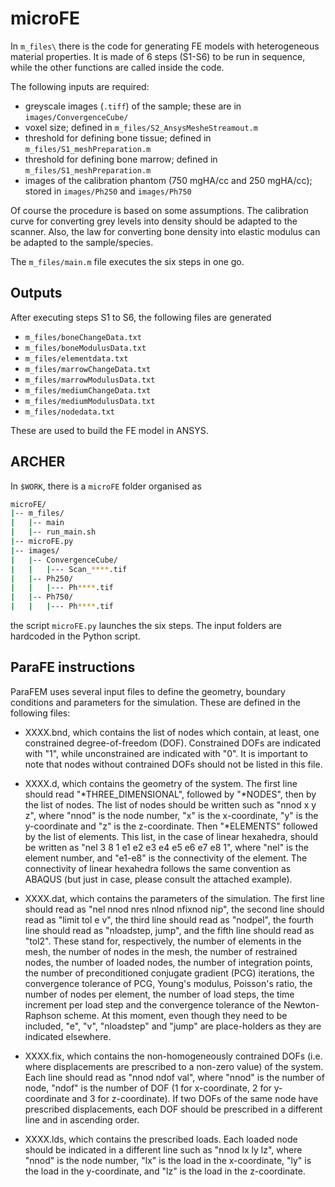 # microFE

In `m_files\` there is the code for generating FE models with heterogeneous
material properties. It is made of 6 steps (S1-S6) to be run in sequence,
while the other functions are called inside the code.

The following inputs are required:

- greyscale images (`.tiff`) of the sample; these are in `images/ConvergenceCube/`
- voxel size; defined in `m_files/S2_AnsysMesheStreamout.m`
- threshold for defining bone tissue; defined in `m_files/S1_meshPreparation.m`
- threshold for defining bone marrow; defined in `m_files/S1_meshPreparation.m`
- images of the calibration phantom (750 mgHA/cc and 250 mgHA/cc); stored in `images/Ph250` and `images/Ph750`

Of course the procedure is based on some assumptions. The calibration curve for
converting grey levels into density should be adapted to the scanner. Also, the
law for converting bone density into elastic modulus can be adapted to the
sample/species.

The `m_files/main.m` file executes the six steps in one go.

## Outputs

After executing steps S1 to S6, the following files are generated

- `m_files/boneChangeData.txt`
- `m_files/boneModulusData.txt`
- `m_files/elementdata.txt`
- `m_files/marrowChangeData.txt`
- `m_files/marrowModulusData.txt`
- `m_files/mediumChangeData.txt`
- `m_files/mediumModulusData.txt`
- `m_files/nodedata.txt`

These are used to build the FE model in ANSYS.

## ARCHER

In `$WORK`, there is a `microFE` folder organised as

```bash
microFE/
|-- m_files/
|   |-- main
|   |-- run_main.sh
|-- microFE.py
|-- images/
|   |-- ConvergenceCube/
|   |   |--- Scan_****.tif
|   |-- Ph250/
|   |   |--- Ph****.tif
|   |-- Ph750/
|   |   |--- Ph****.tif

```

the script `microFE.py` launches the six steps. The input folders are hardcoded in the Python script.

## ParaFE instructions

ParaFEM uses several input files to define the geometry, boundary conditions and parameters for the simulation. These are defined in the following files:

- XXXX.bnd, which contains the list of nodes which contain, at least, one constrained degree-of-freedom (DOF). Constrained DOFs are indicated with "1", while unconstrained are indicated with "0". It is important to note that nodes without contrained DOFs should not be listed in this file.

- XXXX.d, which contains the geometry of the system. The first line should read "*THREE_DIMENSIONAL", followed by "*NODES", then by the list of nodes. The list of nodes should be written such as "nnod x y z", where "nnod" is the node number, "x" is the x-coordinate, "y" is the y-coordinate and "z" is the z-coordinate. Then "*ELEMENTS" followed by the list of elements. This list, in the case of linear hexahedra, should be written as "nel 3 8 1 e1 e2 e3 e4 e5 e6 e7 e8 1", where "nel" is the element number, and "e1-e8" is the connectivity of the element. The connectivity of linear hexahedra follows the same convention as ABAQUS (but just in case, please consult the attached example).

- XXXX.dat, which contains the parameters of the simulation. The first line should read as "nel nnod nres nlnod nfixnod nip", the second line should read as "limit tol e v", the third line should read as "nodpel", the fourth line should read as "nloadstep, jump", and the fifth line should read as "tol2". These stand for, respectively, the number of elements in the mesh, the number of nodes in the mesh, the number of restrained nodes, the number of loaded nodes, the number of integration points, the number of preconditioned conjugate gradient (PCG) iterations, the convergence tolerance of PCG, Young's modulus, Poisson's ratio, the number of nodes per element, the number of load steps, the time increment per load step and the convergence tolerance of the Newton-Raphson scheme. At this moment, even though they need to be included, "e", "v", "nloadstep" and "jump" are place-holders as they are indicated elsewhere.

- XXXX.fix, which contains the non-homogeneously contrained DOFs (i.e. where displacements are prescribed to a non-zero value) of the system. Each line should read as "nnod ndof val", where "nnod" is the number of node, "ndof" is the number of DOF (1 for x-coordinate, 2 for y-coordinate and 3 for z-coordinate).  If two DOFs of the same node have prescribed displacements, each DOF should be prescribed in a different line and in ascending order.

- XXXX.lds, which contains the prescribed loads. Each loaded node should be indicated in a different line such as "nnod lx ly lz", where "nnod" is the node number, "lx" is the load in the x-coordinate, "ly" is the load in the y-coordinate, and "lz" is the load in the z-coordinate.
